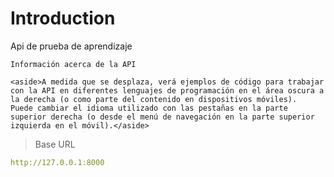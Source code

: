 # Introduction

Api de prueba de aprendizaje

    Información acerca de la API

    <aside>A medida que se desplaza, verá ejemplos de código para trabajar con la API en diferentes lenguajes de programación en el área oscura a la derecha (o como parte del contenido en dispositivos móviles).
    Puede cambiar el idioma utilizado con las pestañas en la parte superior derecha (o desde el menú de navegación en la parte superior izquierda en el móvil).</aside>

> Base URL

```yaml
http://127.0.0.1:8000
```